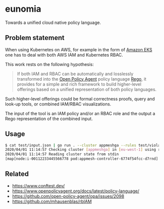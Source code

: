 # eunomia

Towards a unified cloud native policy language.

## Problem statement

When using Kubernetes on AWS, for example in the form of [Amazon EKS](https://aws.amazon.com/eks/) 
one has to deal with both AWS IAM and Kubernetes RBAC.

This work rests on the following hypothesis:

> If both IAM and RBAC can be automatically and losslessly transformed into the 
> [Open Policy Agent](https://www.openpolicyagent.org/) policy language 
> [Rego](https://www.openpolicyagent.org/docs/latest/policy-language/), 
> it provides for a simple and rich framework to build higher-level offerings 
> based on a unified representation of both policy languages.

Such higher-level offerings could be formal correctness proofs, query and look-up
tools, or combined IAM/RBAC visualizations.

The input of the tool is an IAM policy and/or an RBAC role and the output a
Rego representation of the combined input.

## Usage

```sh
$ cat test/input.json | go run . --cluster appmeshga --rules test/violations.rego
2020/04/01 11:14:57 Checking cluster [appmeshga] in [eu-west-1] using rules from [test/violations.rego]
2020/04/01 11:14:57 Reading cluster state from stdin
[map[node:i-00112233445566778 pod:appmesh-controller-6774f54fcc-d7rnd] map[node:i-00998877665544332 pod:appmesh-inject-7989448cdc-pjjmp] map[node:i-00112233445566778 pod:coredns-6658f9f447-kpq9s] map[node:i-00998877665544332 pod:coredns-6658f9f447-lfkn5]]
```

## Related

- https://www.conftest.dev/
- https://www.openpolicyagent.org/docs/latest/policy-language/
- https://github.com/open-policy-agent/opa/issues/2098
- https://github.com/mhausenblas/rbIAM